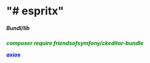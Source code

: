 <h1>"# espritx"</h1> 
<h5>Bundl/lib<h5>
<p style="color:green" >composer require friendsofsymfony/ckeditor-bundle</>
  <p style="color:blue">axios</p>
